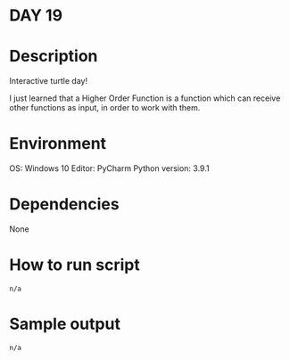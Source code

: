
# DAY 19

# Description
Interactive turtle day!

I just learned that a Higher Order Function is a function which can receive 
other functions as input, in order to work with them.

# Environment
OS: Windows 10
Editor: PyCharm
Python version: 3.9.1

# Dependencies
None

# How to run script
```
n/a
```

# Sample output
```
n/a
```
